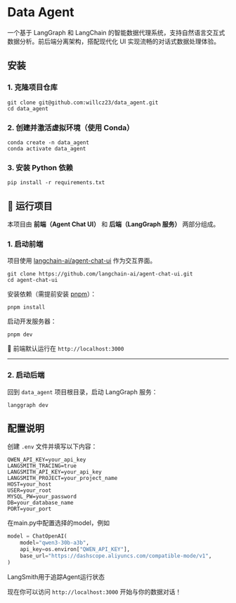 # Data Agent

一个基于 LangGraph 和 LangChain 的智能数据代理系统，支持自然语言交互式数据分析。前后端分离架构，搭配现代化 UI 实现流畅的对话式数据处理体验。

## 安装

### 1. 克隆项目仓库

```shell
git clone git@github.com:willcz23/data_agent.git
cd data_agent
```

### 2. 创建并激活虚拟环境（使用 Conda）

```shell
conda create -n data_agent 
conda activate data_agent
```

### 3. 安装 Python 依赖

```shell
pip install -r requirements.txt
```

## 🚀 运行项目

本项目由 **前端（Agent Chat UI）** 和 **后端（LangGraph 服务）** 两部分组成。

### 1. 启动前端

项目使用 [langchain-ai/agent-chat-ui](https://github.com/langchain-ai/agent-chat-ui) 作为交互界面。

```shell
git clone https://github.com/langchain-ai/agent-chat-ui.git
cd agent-chat-ui
```

安装依赖（需提前安装 [pnpm](https://pnpm.io/zh/installation)）：

```shell
pnpm install
```

启动开发服务器：

```shell
pnpm dev
```

📌 前端默认运行在 `http://localhost:3000`

---

### 2. 启动后端

回到 `data_agent` 项目根目录，启动 LangGraph 服务：

```shell
langgraph dev
```


## 配置说明

创建 `.env` 文件并填写以下内容：

```env
QWEN_API_KEY=your_api_key
LANGSMITH_TRACING=true
LANGSMITH_API_KEY=your_api_key
LANGSMITH_PROJECT=your_project_name
HOST=your_host
USER=your_root
MYSQL_PW=your_password
DB=your_database_name
PORT=your_port
```

在main.py中配置选择的model，例如
```py
model = ChatOpenAI(
    model="qwen3-30b-a3b",
    api_key=os.environ["QWEN_API_KEY"],
    base_url="https://dashscope.aliyuncs.com/compatible-mode/v1",
)
```

LangSmith用于追踪Agent运行状态

现在你可以访问 `http://localhost:3000` 开始与你的数据对话！
